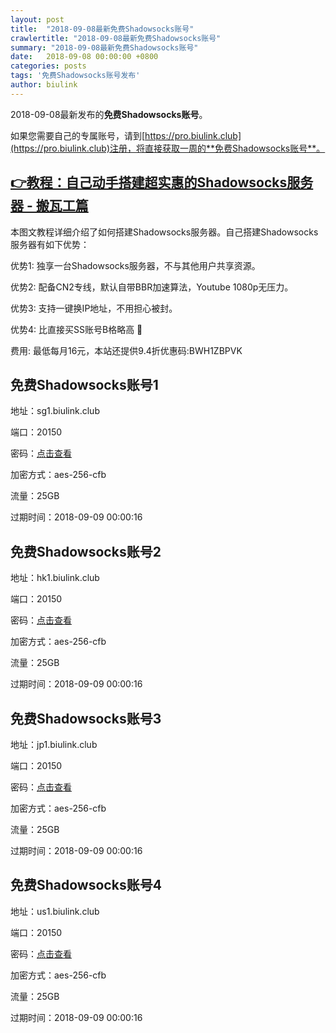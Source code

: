 ```yaml
---
layout: post
title:  "2018-09-08最新免费Shadowsocks账号"
crawlertitle: "2018-09-08最新免费Shadowsocks账号"
summary: "2018-09-08最新免费Shadowsocks账号"
date:   2018-09-08 00:00:00 +0800
categories: posts
tags: '免费Shadowsocks账号发布'
author: biulink
---
```


2018-09-08最新发布的**免费Shadowsocks账号**。

如果您需要自己的专属账号，请到[https://pro.biulink.club](https://pro.biulink.club)注册，将直接获取一周的**免费Shadowsocks账号**。

## [👉教程：自己动手搭建超实惠的Shadowsocks服务器 - 搬瓦工篇](https://github.com/Biulink/ShadowsocksTutorials/blob/master/%E6%95%99%E6%82%A8%E8%87%AA%E5%B7%B1%E5%8A%A8%E6%89%8B%E6%90%AD%E5%BB%BA%E8%B6%85%E5%AE%9E%E6%83%A0%E7%9A%84Shadowsocks%E6%9C%8D%E5%8A%A1%E5%99%A8%20-%20%E6%90%AC%E7%93%A6%E5%B7%A5%E7%AF%87.md)
  
  本图文教程详细介绍了如何搭建Shadowsocks服务器。自己搭建Shadowsocks服务器有如下优势：

  优势1: 独享一台Shadowsocks服务器，不与其他用户共享资源。

  优势2: 配备CN2专线，默认自带BBR加速算法，Youtube 1080p无压力。

  优势3: 支持一键换IP地址，不用担心被封。

  优势4: 比直接买SS账号B格略高 🙂

  费用: 最低每月16元，本站还提供9.4折优惠码:BWH1ZBPVK  
## 免费Shadowsocks账号1

地址：sg1.biulink.club

端口：20150

密码：[点击查看](https://github.com/Biulink/ShadowsocksTutorials/blob/master/publish/2018-09-08%E6%9C%80%E6%96%B0%E5%85%8D%E8%B4%B9Shadowsocks%E8%B4%A6%E5%8F%B7.md)

加密方式：aes-256-cfb

流量：25GB

过期时间：2018-09-09 00:00:16

## 免费Shadowsocks账号2

地址：hk1.biulink.club

端口：20150

密码：[点击查看](https://github.com/Biulink/ShadowsocksTutorials/blob/master/publish/2018-09-08%E6%9C%80%E6%96%B0%E5%85%8D%E8%B4%B9Shadowsocks%E8%B4%A6%E5%8F%B7.md)

加密方式：aes-256-cfb

流量：25GB

过期时间：2018-09-09 00:00:16

## 免费Shadowsocks账号3

地址：jp1.biulink.club

端口：20150

密码：[点击查看](https://github.com/Biulink/ShadowsocksTutorials/blob/master/publish/2018-09-08%E6%9C%80%E6%96%B0%E5%85%8D%E8%B4%B9Shadowsocks%E8%B4%A6%E5%8F%B7.md)

加密方式：aes-256-cfb

流量：25GB

过期时间：2018-09-09 00:00:16

## 免费Shadowsocks账号4

地址：us1.biulink.club

端口：20150

密码：[点击查看](https://github.com/Biulink/ShadowsocksTutorials/blob/master/publish/2018-09-08%E6%9C%80%E6%96%B0%E5%85%8D%E8%B4%B9Shadowsocks%E8%B4%A6%E5%8F%B7.md)

加密方式：aes-256-cfb

流量：25GB

过期时间：2018-09-09 00:00:16

